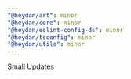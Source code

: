 ```yaml
---
"@heydan/art": minor
"@heydan/core": minor
"@heydan/eslint-config-ds": minor
"@heydan/tsconfig": minor
"@heydan/utils": minor
---
```


Small Updates
